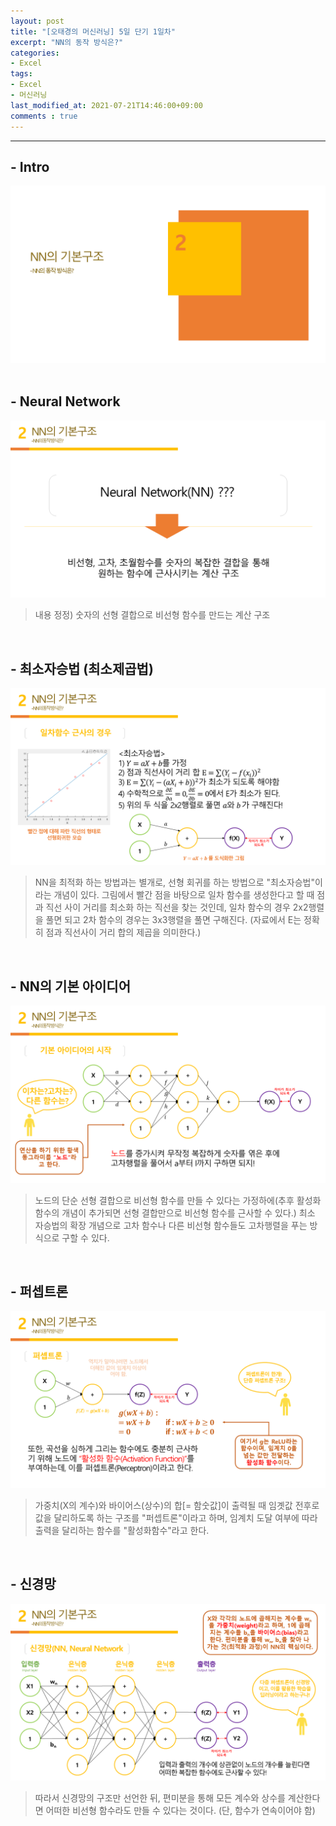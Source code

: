 ```yaml
---
layout: post
title: "[오태경의 머신러닝] 5일 단기 1일차"
excerpt: "NN의 동작 방식은?"
categories:
- Excel
tags:
- Excel
- 머신러닝
last_modified_at: 2021-07-21T14:46:00+09:00
comments : true
---
```

<hr>

<h2>- Intro</h2>
<div style="align-items: center;">
    <img src="/assets/post-image/Excel-5일-단기-1/슬라이드7.PNG">
</div>

<br>
<h2>- Neural Network</h2>
<div style="align-items: center;">
    <img src="/assets/post-image/Excel-5일-단기-1/슬라이드8.PNG">
</div>

> 내용 정정) 숫자의 선형 결합으로 비선형 함수를 만드는 계산 구조

<br>
<h2>- 최소자승법 (최소제곱법)</h2>
<div style="align-items: center;">
    <img src="/assets/post-image/Excel-5일-단기-1/슬라이드9.PNG">
</div>

> NN을 최적화 하는 방법과는 별개로, 선형 회귀를 하는 방법으로 "최소자승법"이라는 개념이 있다. 그림에서 빨간 점을 바탕으로 일차 함수를 생성한다고 할 때 점과 직선 사이 거리를 최소화 하는 직선을 찾는 것인데, 일차 함수의 경우 2x2행렬을 풀면 되고 2차 함수의 경우는 3x3행렬을 풀면 구해진다. (자료에서 E는 정확히 점과 직선사이 거리 합의 제곱을 의미한다.)

<br>
<h2>- NN의 기본 아이디어</h2>
<div style="align-items: center;">
    <img src="/assets/post-image/Excel-5일-단기-1/슬라이드10.PNG">
</div>

> 노드의 단순 선형 결합으로 비선형 함수를 만들 수 있다는 가정하에(추후 활성화함수의 개념이 추가되면 선형 결합만으로 비선형 함수를 근사할 수 있다.) 최소 자승법의 확장 개념으로 고차 함수나 다른 비선형 함수들도 고차행렬을 푸는 방식으로 구할 수 있다.

<br>
<h2>- 퍼셉트론</h2>
<div style="align-items: center;">
    <img src="/assets/post-image/Excel-5일-단기-1/슬라이드11.PNG">
</div>

> 가중치(X의 계수)와 바이어스(상수)의 합[= 함숫값]이 출력될 때 임곗값 전후로 값을 달리하도록 하는 구조를 "퍼셉트론"이라고 하며, 임계치 도달 여부에 따라 출력을 달리하는 함수를 "활성화함수"라고 한다.

<br>
<h2>- 신경망</h2>
<div style="align-items: center;">
    <img src="/assets/post-image/Excel-5일-단기-1/슬라이드12.PNG">
</div>

> 따라서 신경망의 구조만 선언한 뒤, 편미분을 통해 모든 계수와 상수를 계산한다면 어떠한 비선형 함수라도 만들 수 있다는 것이다. (단, 함수가 연속이어야 함)

<br>